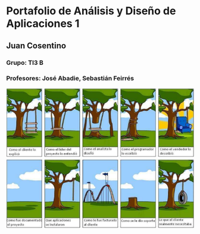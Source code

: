 # Portafolio de Análisis y Diseño de Aplicaciones 1
## Juan Cosentino
### Grupo: TI3 B
### Profesores: José Abadie, Sebastián Feirrés


![alt text](image.png)